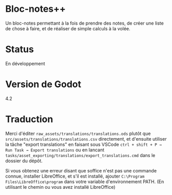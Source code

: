# Bloc-notes++

Un bloc-notes permettant à la fois de prendre des notes, de créer une liste de chose à faire, et de réaliser de simple calculs à la volée.

# Status

En développement

# Version de Godot

4.2

# Traduction

Merci d'éditer `raw_assets/translations/translations.ods` plutôt que `src/assets/translations/translations.csv` directement,
et d'ensuite utiliser la tâche "export translations" en faisant sous VSCode `ctrl + shift + P → Run Task → Export translations` ou en lancant
`tasks/asset_exporting/translations/export_translations.cmd` dans le dossier du dépôt.

Si vous obtenez une erreur disant que soffice n'est pas une commande connue, installer LibreOffice, et s'il est installé,
ajouter `C:\Program Files\LibreOffice\program` dans votre variable d'environnement PATH. (En utilisant le chemin ou vous
avez installé LibreOffice)
